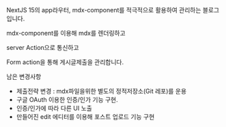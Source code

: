 NextJS 15의 app라우터, mdx-component를 적극적으로 활용하여 관리하는 블로그입니다.

mdx-component를 이용해 mdx를 렌더링하고

server Action으로 통신하고

Form action을 통해 게시글제출을 관리합니다.

남은 변경사항

- 제출전략 변경 : mdx파일을위한 별도의 정적저장소(Git 레포)를 운용
- 구글 OAuth 이용한 인증/인가 기능 구현.
- 인증/인가에 따라 다른 UI 노출
- 만들어진 edit 에디터를 이용해 포스트 업로드 기능 구현
